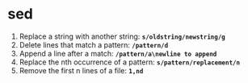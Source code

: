 # sed

1. Replace a string with another string: **`s/oldstring/newstring/g`**
2. Delete lines that match a pattern: **`/pattern/d`**
3. Append a line after a match: **`/pattern/a\newline to append`**
4. Replace the nth occurrence of a pattern: **`s/pattern/replacement/n`**
5. Remove the first n lines of a file: **`1,nd`**
